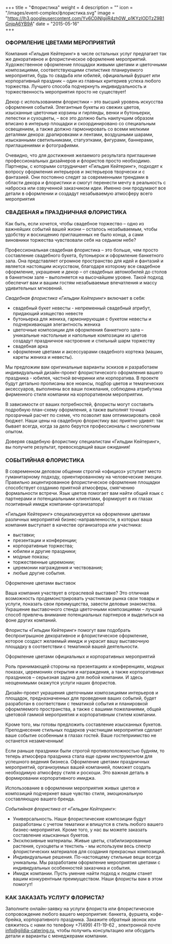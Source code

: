+++
title = "Флористика"
weight = 4
description = ""
icon = "/images/event-complex/флористика.svg"
image = "https://lh3.googleusercontent.com/Yv6C0iNIgijR4zh0W_p1KYzlODTzZ9B1GnjpA6YB9A"
date = "2015-05-16"  
+++

### ОФОРМЛЕНИЕ ЦВЕТАМИ МЕРОПРИЯТИЙ


Компания «Гильдия Кейтеринг» в числе остальных услуг предлагает так же декоративное и флористическое оформление мероприятий. Художественное оформление площадки живыми цветами и цветочными композициями, соответствующими стилистике планируемого мероприятия, будь то свадьба или юбилей, официальный фуршет или корпоративный праздник – один из главных критериев успеха любого торжества. Лучшего способа подчеркнуть индивидуальность и торжественность мероприятия просто не существует!

Декор с использованием флористики – это высший уровень искусства оформления событий. Элегантные букеты из свежих цветов, изысканные цветочные корзины и гирлянды, венки и бутоньерки, лепестки и сухоцветы, – все это должно быть наилучшим образом вписано в интерьер площадки и скоординировано со специальным освещением, а также должно гармонировать со всеми мелкими деталями декора: драпировками и лентами, воздушными шарами, изысканными светильниками, статуэтками, фигурами, баннерами, приглашениями и фотографиями.  

Очевидно, что для достижения желаемого результата приглашение профессиональных дизайнеров и флористов просто необходимо. Партнеры, с которыми сотрудничает «Гильдия Кейтеринг», подходят к вопросу оформления интерьеров и экстерьеров творчески и с фантазией. Они постоянно следят за современными трендами в области декора и флористики и смогут перенести мечту в реальность с наброска или озвученной заказчиком идеи. Именно они  продумают все детали в оформлении и создадут незабываемую атмосферу всего мероприятия

### СВАДЕБНАЯ и ПРАЗДНИЧНАЯ ФЛОРИСТИКА

Как быть, если хочется, чтобы свадебное торжество – одно из важнейших событий вашей жизни – осталось незабываемым, чтобы удобству и восхищению приглашенных не было конца, а сами виновники торжества чувствовали себя на седьмом небе?

Профессиональная свадебная флористика – это больше, чем просто составление свадебного букета, бутоньерок и оформление банкетного зала. Она представляет огромное пространство для идей и фантазий и является настоящим искусством, благодаря которому все свадебное оформление, украшение и декор – от свадебных автомобилей до столов в банкетном зале – выполняется на высочайшем уровне. Такой подход обеспечит вам и вашим гостям незабываемые впечатления и массу удивительных мгновений.

_Свадебная флористика «Гильдии Кейтеринг»_ включает в себя:

- свадебный букет невесты - непременный свадебный атрибут, придающий изящество невесте
- бутоньерка для жениха, гармонирующая с букетом невесты и подчеркивающая элегантность жениха
- цветочные композиции для оформления банкетного зала – уникальные настольные и напольные композиции из цветов создадут праздничное настроение и стильный шарм торжеству
- свадебная арка
- оформление цветами и аксессуарами свадебного кортежа (машин, кареты жениха и невесты).

Мы предложим вам оригинальные варианты эскизов и разработаем индивидуальный дизайн-проект флористического оформления вашего праздника - юбилея, частной вечеринки или корпоратива. В проекте будут детально прописаны все нюансы, подбор цветов и тематических аксессуаров, выполнены все ваши пожелания, соблюдена атрибутика фирменного стиля компании на корпоративном мероприятии.

 В зависимости от ваших потребностей, флористы могут составить подробную план-схему оформления, а также выполнят точный прозрачный расчет по схеме, что позволит вам оптимизировать  свой бюджет. Наши цены на свадебную флористику вас приятно удивят: так бывает всегда, когда за дело берутся профессионалы с многолетним опытом.  

Доверяя свадебную флористику специалистам «Гильдии Кейтеринг», вы получите результат, превосходящий ваши ожидания!

### СОБЫТИЙНАЯ ФЛОРИСТИКА


В современном деловом общении строгий «официоз» уступает место гуманитарному подходу, ориентированному на человеческие эмоции. Правильно акцентированное флористическое оформление площадки способствует созданию приятной атмосферы, смягчению формальности встречи. Язык цветов помогает вам найти общий язык с партнерами и потенциальными клиентами,  формирует в их глазах позитивный имидж компании-организатора!

«Гильдия Кейтеринг» специализируется на оформлении цветами различных мероприятий бизнес-направленности, в которых ваша компания выступает в качестве организатора или участника:
 -  выставки;
 - презентации и конференции;
- корпоративные торжества;
- юбилеи и другие праздники;
- модные показы;
- торжественные церемонии;
- церемонии награждения и чествования;
- любые другие события.

Оформление цветами выставок

Ваша компания участвует в отраслевой выставке? Это отличная возможность продемонстрировать участникам рынка свои товары и услуги, показать свои преимущества, завести деловые знакомства. Украшение выставочного стенда цветочными композициями – лучший способ привлечь внимание потенциальных партнеров и выделиться на фоне других компаний.

Флористы «Гильдии Кейтеринг» помогут вам подобрать беспроигрышное декоративное и флористическое оформление, которое создаст желаемый имидж и украсит вашу выставочную площадку в соответствии с тематикой вашей деятельности.

Оформление цветами официальных и корпоративных мероприятий

Роль принимающей стороны на презентациях и конференциях, модных показах, церемониях открытия и награждения, а также корпоративных праздников – серьезная задача для любой компании. И здесь неоценимыми окажутся услуги наших флористов.

Дизайн-проект украшения цветочными композициями интерьеров и площадок, предназначенных для проведения ваших событий, будет разработан в соответствии с тематикой события и планировкой оформляемого  пространства, а также с вашими пожеланиями, общей цветовой гаммой мероприятия и корпоративным стилем компании.

Кроме того, мы готовы предложить составление изысканных букетов. Преподнесение стильных подарков участницам мероприятия сделает ваше событие особенным в глазах гостей. Ваше гостеприимство не останется незамеченным!

Если раньше праздники были строгой противоположностью будням, то теперь атмосфера праздника стала еще одним инструментом для успешного ведения бизнеса. Оформление цветами праздничных мероприятий, организуемых вашей компанией, поможет создать необходимую атмосферу стиля и роскоши. Это важная деталь в формировании корпоративного имиджа.


Использование в оформлении мероприятия живых цветов и композиций подчеркнет ваше чувство стиля, эмоциональную составляющую вашего бренда.  

_Событийная флористика от «Гильдии Кейтеринг»_:

- Универсальность.  Наши флористические композиции будут разработаны  с учетом тематики и впишутся в стиль любого вашего бизнес-мероприятия. Кроме того, у нас вы можете заказать составление изысканных букетов.
- Эксклюзивные материалы. Живые цветы, стабилизированные растения, сухоцветы и текстиль - мы используем весь спектр флористических материалов для создания прекрасных композиций.
- Индивидуальные решения. По-настоящему стильные вещи всегда уникальны. Мы разработаем оформление мероприятия цветами с индивидуальных особенностей заказчика и события.
- Имидж компании. Пусть умение найти подход к людям станет вашим конкурентным преимуществом. Наши флористы вам в этом помогут!

### КАК ЗАКАЗАТЬ УСЛУГУ ФЛОРИСТА?

Заполните онлайн-заявку на услуги флориста или флористическое сопровождение любого вашего мероприятия: банкета, фуршета, кофе-брейка, корпоративного праздника. Закажите обратный звонок или свяжитесь с нами по телефону +7(499) 411-19-62 , электронной почте info@gildia-catering.ru,  чтобы получить консультацию или обсудить детали и варианты с менеджерами компании.
